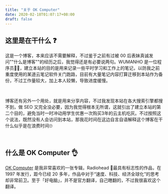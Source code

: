 ```yaml
---
title: "关于 OK Computer"
date: 2020-02-18T01:07:17+08:00
draft: false
---
```


## 这里是在干什么 :question:

这是一个博客，本来应该不需要解释，不过鉴于之前有过被 00 后表妹真诚发问""什么是博客""的经历之后，我觉得还是有必要说两句。WUMANHO 是一位程序员:man_technologist:，建立本站的目的是用来记录一些平时学习和工作上的笔记，以防我之前重度使用的某道云笔记软件关门跑路，目前有大量笔记内容打算迁移到本站作为备份，不过工作量较大，加上本人较懒，导致进度缓慢。  

&nbsp;

博客还有另外一个用处，就是用来分享内容，不过我发现本站在各大搜索引擎都搜不到，做 SEO 又完全没必要，因为我觉得根本无所谓，这就引出了建立本站的第二个目的，避免当时一时冲动用学生优惠一次购买3年的云主机吃灰。不过按照这个说法，既然没有人会访问到本站，那我花时间在这边自言自语解释这个博客在干什么似乎是在浪费时间:roll_eyes:

&nbsp;

## 什么是 OK Computer :ok_hand:

[OK Computer](https://baike.baidu.com/item/OK%20Computer) 是我非常喜欢的一张专辑，Radiohead :guitar:最具有标志性的作品，在 1997 年发行，距今已经 20 多年，作品中对于“速度、科技、经济全球化”的思考却非常前卫。至于「好电脑」，并不是官方翻译，自己瞎翻的，不过我很喜欢这个翻译。

